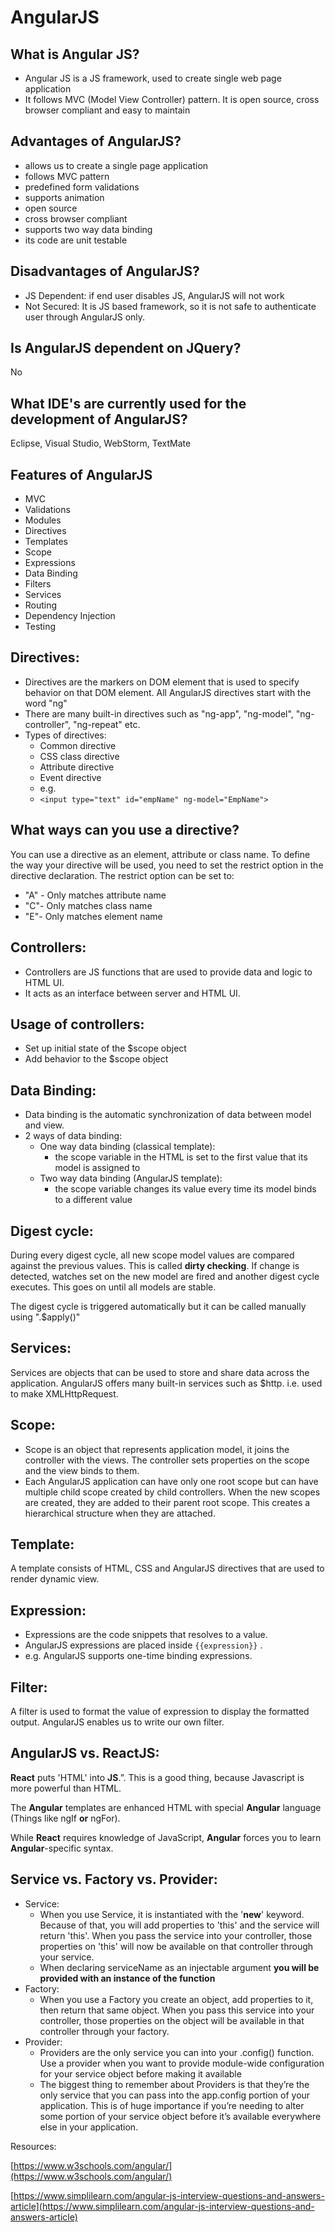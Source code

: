 # AngularJS

## What is Angular JS? 

* Angular JS is a JS framework, used to create single web page application 
* It follows MVC \(Model View Controller\) pattern. It is open source, cross browser compliant and easy to maintain 

## Advantages of AngularJS? 

* allows us to create a single page application 
* follows MVC pattern 
* predefined form validations
* supports animation 
* open source 
* cross browser compliant 
* supports two way data binding 
* its code are unit testable 

## Disadvantages of AngularJS? 

* JS Dependent: if end user disables JS, AngularJS will not work 
* Not Secured: It is JS based framework, so it is not safe to authenticate user through AngularJS only. 

## Is AngularJS dependent on JQuery?

 No

## What IDE's are currently used for the development of AngularJS? 

Eclipse, Visual Studio, WebStorm, TextMate

## Features of AngularJS 

* MVC 
* Validations 
* Modules 
* Directives 
* Templates 
* Scope 
* Expressions 
* Data Binding 
* Filters 
* Services 
* Routing 
* Dependency Injection 
* Testing 

## Directives: 

* Directives are the markers on DOM element that is used to specify behavior on that DOM element. All AngularJS directives start with the word "ng" 
* There are many built-in directives such as "ng-app", "ng-model", "ng-controller", "ng-repeat" etc.
* Types of directives: 
  * Common directive 
  * CSS class directive 
  * Attribute directive 
  * Event directive 
  * e.g.
  * `<input type="text" id="empName" ng-model="EmpName">`

## What ways can you use a directive? 

You can use a directive as an element, attribute or class name. To define the way your directive will be used, you need to set the restrict option in the directive declaration. The restrict option can be set to:

* "A" - Only matches attribute name 
* "C"- Only matches class name 
* "E"- Only matches element name 

## Controllers: 

* Controllers are JS functions that are used to provide data and logic to HTML UI. 
* It acts as an interface between server and HTML UI.

## Usage of controllers: 

* Set up initial state of the $scope object 
* Add behavior to the $scope object 

## Data Binding: 

* Data binding is the automatic synchronization of data between model and view. 
* 2 ways of data binding:
  * One way data binding \(classical template\):
    * the scope variable in the HTML is set to the first value that its model is assigned to 
  * Two way data binding \(AngularJS template\):
    * the scope variable changes its value every time its model binds to a different value

## Digest cycle: 

During every digest cycle, all new scope model values are compared against the previous values. This is called **dirty checking**. If change is detected, watches set on the new model are fired and another digest cycle executes. This goes on until all models are stable.

The digest cycle is triggered automatically but it can be called manually using ".$apply\(\)"

## Services: 

Services are objects that can be used to store and share data across the application. AngularJS offers many built-in services such as $http. i.e. used to make XMLHttpRequest.

## Scope: 

* Scope is an object that represents application model, it joins the controller with the views. The controller sets properties on the scope and the view binds to them. 
* Each AngularJS application can have only one root scope but can have multiple child scope created by child controllers. When the new scopes are created, they are added to their parent root scope. This creates a hierarchical structure when they are attached. 

## Template: 

A template consists of HTML, CSS and AngularJS directives that are used to render dynamic view.

## Expression: 

* Expressions are the code snippets that resolves to a value. 
* AngularJS expressions are placed inside `{{expression}}` . 
* e.g.  AngularJS supports one-time binding expressions. 

## Filter: 

A filter is used to format the value of expression to display the formatted output. AngularJS enables us to write our own filter.

## AngularJS vs. ReactJS:

**React** puts 'HTML' into **JS**.”. This is a good thing, because Javascript is more powerful than HTML. 

The **Angular** templates are enhanced HTML with special **Angular** language \(Things like ngIf **or** ngFor\).

While **React** requires knowledge of JavaScript, **Angular** forces you to learn **Angular**-specific syntax.

## Service vs. Factory vs. Provider:

* Service:
  * When you use Service, it is instantiated with the '**new**' keyword. Because of that, you will add properties to 'this' and the service will return 'this'. When you pass the service into your controller, those properties on 'this' will now be available on that controller through your service.
  * When declaring serviceName as an injectable argument **you will be provided with an instance of the function**
* Factory:
  * When you use a Factory you create an object, add properties to it, then return that same object. When you pass this service into your controller, those properties on the object will be available in that controller through your factory.
* Provider:
  * Providers are the only service you can into your .config\(\) function. Use a provider when you want to provide module-wide configuration for your service object before making it available
  * The biggest thing to remember about Providers is that they’re the only service that you can pass into the app.config portion of your application. This is of huge importance if you’re needing to alter some portion of your service object before it’s available everywhere else in your application.

Resources:

[https://www.w3schools.com/angular/](https://www.w3schools.com/angular/)

[https://www.simplilearn.com/angular-js-interview-questions-and-answers-article](https://www.simplilearn.com/angular-js-interview-questions-and-answers-article)

